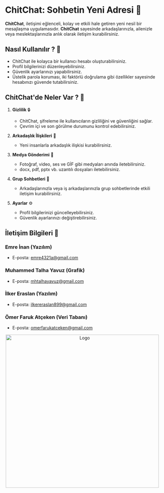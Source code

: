 
# ChitChat: Sohbetin Yeni Adresi 🚀

**ChitChat**, iletişimi eğlenceli, kolay ve etkili hale getiren yeni nesil bir mesajlaşma uygulamasıdır. **ChitChat** sayesinde arkadaşlarınızla, ailenizle veya meslektaşlarınızla anlık olarak iletişim kurabilirsiniz.

## Nasıl Kullanılır ? 📱

- ChitChat ile kolayca bir kullanıcı hesabı oluşturabilirsiniz.
- Profil bilgilerinizi düzenleyebilirsiniz.
- Güvenlik ayarlarınızı yapabilirsiniz.
- Üstelik parola koruması, iki faktörlü doğrulama gibi özellikler sayesinde hesabınızı güvende tutabilirsiniz.

## ChitChat'de Neler Var ? 🌟

1. **Gizlilik** 🔒
   - ChitChat, şifreleme ile kullanıcıların gizliliğini ve güvenliğini sağlar.
   - Çevrim içi ve son görülme durumunu kontrol edebilirsiniz.

2. **Arkadaşlık İlişkileri** 👫
   - Yeni insanlarla arkadaşlık ilişkisi kurabilirsiniz.

3. **Medya Gönderimi** 📎
   - Fotoğraf, video, ses ve GİF gibi medyaları anında iletebilirsiniz.
   - docx, pdf, pptx vb. uzantılı dosyaları iletebilirsiniz.

4. **Grup Sohbetleri** 💬
   - Arkadaşlarınızla veya iş arkadaşlarınızla grup sohbetlerinde etkili iletişim kurabilirsiniz.

5. **Ayarlar** ⚙️
   - Profil bilgilerinizi güncelleyebilirsiniz.
   - Güvenlik ayarlarınızı değiştirebilirsiniz.

## İletişim Bilgileri 📧

### Emre İnan (Yazılım)
- E-posta: emre4321a@gmail.com
  
### Muhammed Talha Yavuz (Grafik)
- E-posta: mhtalhayavuz@gmail.com
  
### İlker Eraslan (Yazılım)
- E-posta: ilkereraslan899@gmail.com
  
### Ömer Faruk Atçeken (Veri Tabanı)
- E-posta: omerfarukatceken@gmail.com

<p align="center">
     <a href="https://github.com/Emre4321a/ChitChat/raw/main/ChitChat.rar">
  <img src="https://github.com/Emre4321a/ChitChat/assets/79405116/09855a7c-bac4-470c-aae8-561adef7e67e" width="500px"alt="Logo">
  </a>
</p>



